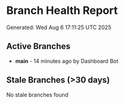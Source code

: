 # Branch Health Report
Generated: Wed Aug  6 17:11:25 UTC 2025

## Active Branches
- **main** - 14 minutes ago by Dashboard Bot

## Stale Branches (>30 days)
No stale branches found
